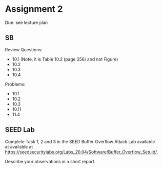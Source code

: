 # Assignment 2

Due: see lecture plan

## SB

Review Questions:
 * 10.1 (Note, it is Table 10.2 (page 356) and not Figure)
 * 10.2
 * 10.3
 * 10.4

Problems:
 * 10.1
 * 10.2
 * 10.3
 * 10.11
 * 11.4

## SEED Lab

Complete Task 1, 2 and 3 in the SEED Buffer Overflow Attack Lab available at available at https://seedsecuritylabs.org/Labs_20.04/Software/Buffer_Overflow_Setuid/.

Describe your observations in a short report.
